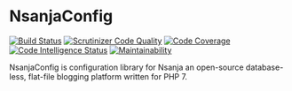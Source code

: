 # NsanjaConfig

[![Build Status](https://scrutinizer-ci.com/g/ColonelBlimp/NsanjaConfig/badges/build.png?b=master)](https://scrutinizer-ci.com/g/ColonelBlimp/NsanjaConfig/build-status/master)
[![Scrutinizer Code Quality](https://scrutinizer-ci.com/g/ColonelBlimp/NsanjaConfig/badges/quality-score.png?b=master)](https://scrutinizer-ci.com/g/ColonelBlimp/NsanjaConfig/?branch=master)
[![Code Coverage](https://scrutinizer-ci.com/g/ColonelBlimp/NsanjaConfig/badges/coverage.png?b=master)](https://scrutinizer-ci.com/g/ColonelBlimp/NsanjaConfig/?branch=master)
[![Code Intelligence Status](https://scrutinizer-ci.com/g/ColonelBlimp/NsanjaConfig/badges/code-intelligence.svg?b=master)](https://scrutinizer-ci.com/code-intelligence)
[![Maintainability](https://api.codeclimate.com/v1/badges/fc99b713c59f47e0e10c/maintainability)](https://codeclimate.com/github/ColonelBlimp/NsanjaConfig/maintainability)

NsanjaConfig is configuration library for Nsanja an open-source database-less, flat-file blogging platform written
for PHP 7.
